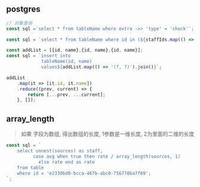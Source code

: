 ## postgres
```javascript
// 对象查询
const sql =`select * from tableName where extra ->> 'type' = 'check'`;
```

```javascript
const sql = `select * from tableName where id in (${staffIds.map(() => '?')})`;
```


```javascript
const addList = [{id, name},{id, name},{id, name}];
const sql = `insert into
             tableName(id, name)
             values${addList.map(() => '(?, ?)').join()}`;

addList
    .map(it => [it.id, it.name])
    .reduce((prev, current) => {
        return [...prev, ...current];
    }, []);
```

## array_length 
> 如果 字段为数组, 得出数组的长度, 1参数是一维长度, 2为里面的二维的长度
```javascript
const sql = `
    select unnest(sources) as staff,
          case avg when true then rate / array_length(sources, 1)
            else rate end as rate
    from table
    where id = 'e2330bd0-bcca-467b-abc0-756778ba7f69';
`;
```